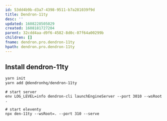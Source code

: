 ```yaml
---
id: 53dd4b9b-d3a7-4398-9511-b7a281039f9d
title: Dendron-11ty
desc: ''
updated: 1608228505029
created: 1608181727204
parent: 32cdd4aa-d9f6-4582-8d0c-07f64a00299b
children: []
fname: dendron.pro.dendron-11ty
hpath: dendron.pro.dendron-11ty
---
```

## Install dendron-11ty

```sh
yarn init
yarn add @dendronhq/dendron-11ty
```

```
# start server
env LOG_LEVEL=info dendron-cli launchEngineServer --port 3010 --wsRoot .

# start eleventy
npx den-11ty --wsRoot=. --port 310 --serve
```

